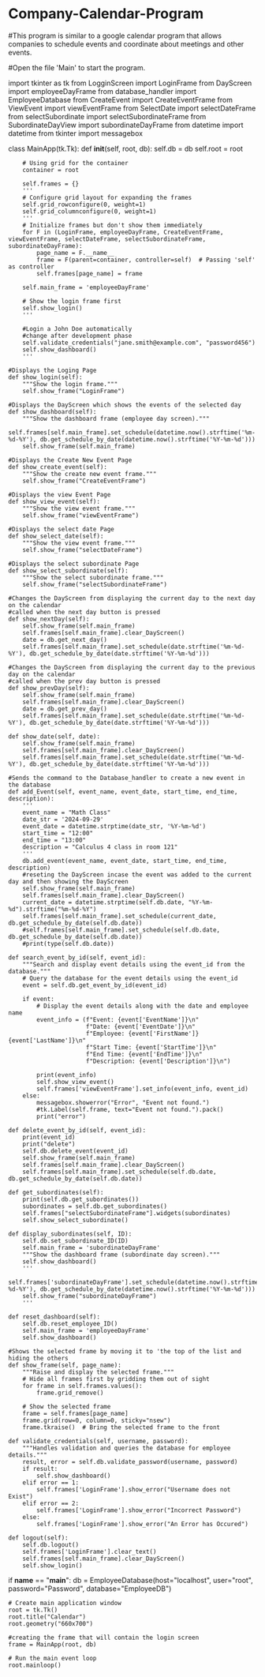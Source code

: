 # Company-Calendar-Program
#This program is similar to a google calendar program that allows companies to schedule events and coordinate about meetings and other events.

#Open the file 'Main' to start the program.

import tkinter as tk
from LogginScreen import LoginFrame
from DayScreen import employeeDayFrame
from database_handler import EmployeeDatabase
from CreateEvent import CreateEventFrame
from ViewEvent import viewEventFrame
from SelectDate import selectDateFrame
from selectSubordinate import selectSubordinateFrame
from SubordinateDayView import subordinateDayFrame
from datetime import datetime
from tkinter import messagebox

class MainApp(tk.Tk):
    def __init__(self, root, db):
        self.db = db
        self.root = root

        # Using grid for the container
        container = root

        self.frames = {}
        '''
        # Configure grid layout for expanding the frames
        self.grid_rowconfigure(0, weight=1)
        self.grid_columnconfigure(0, weight=1)
        '''
        # Initialize frames but don't show them immediately
        for F in (LoginFrame, employeeDayFrame, CreateEventFrame, viewEventFrame, selectDateFrame, selectSubordinateFrame, subordinateDayFrame):
            page_name = F.__name__
            frame = F(parent=container, controller=self)  # Passing 'self' as controller
            self.frames[page_name] = frame

        self.main_frame = 'employeeDayFrame'

        # Show the login frame first
        self.show_login()
        '''

        #Login a John Doe automatically
        #change after development phase
        self.validate_credentials("jane.smith@example.com", "password456")
        self.show_dashboard()
        '''

    #Displays the Loging Page
    def show_login(self):
        """Show the login frame."""
        self.show_frame("LoginFrame")

    #Displays the DayScreen which shows the events of the selected day
    def show_dashboard(self):
        """Show the dashboard frame (employee day screen)."""
        self.frames[self.main_frame].set_schedule(datetime.now().strftime('%m-%d-%Y'), db.get_schedule_by_date(datetime.now().strftime('%Y-%m-%d')))
        self.show_frame(self.main_frame)

    #Displays the Create New Event Page
    def show_create_event(self):
        """Show the create new event frame."""
        self.show_frame("CreateEventFrame")

    #Displays the view Event Page
    def show_view_event(self):
        """Show the view event frame."""
        self.show_frame("viewEventFrame")

    #Displays the select date Page
    def show_select_date(self):
        """Show the view event frame."""
        self.show_frame("selectDateFrame")

    #Displays the select subordinate Page
    def show_select_subordinate(self):
        """Show the select subordinate frame."""
        self.show_frame("selectSubordinateFrame")

    #Changes the DayScreen from displaying the current day to the next day on the calendar
    #called when the next day button is pressed
    def show_nextDay(self):
        self.show_frame(self.main_frame)
        self.frames[self.main_frame].clear_DayScreen()
        date = db.get_next_day()
        self.frames[self.main_frame].set_schedule(date.strftime('%m-%d-%Y'), db.get_schedule_by_date(date.strftime('%Y-%m-%d')))

    #Changes the DayScreen from displaying the current day to the previous day on the calendar
    #called when the prev day button is pressed
    def show_prevDay(self):
        self.show_frame(self.main_frame)
        self.frames[self.main_frame].clear_DayScreen()
        date = db.get_prev_day()
        self.frames[self.main_frame].set_schedule(date.strftime('%m-%d-%Y'), db.get_schedule_by_date(date.strftime('%Y-%m-%d')))

    def show_date(self, date):
        self.show_frame(self.main_frame)
        self.frames[self.main_frame].clear_DayScreen()
        self.frames[self.main_frame].set_schedule(date.strftime('%m-%d-%Y'), db.get_schedule_by_date(date.strftime('%Y-%m-%d')))

    #Sends the command to the Database_handler to create a new event in the database
    def add_Event(self, event_name, event_date, start_time, end_time, description):
        '''
        event_name = "Math Class"
        date_str = '2024-09-29'
        event_date = datetime.strptime(date_str, '%Y-%m-%d')
        start_time = "12:00"
        end_time = "13:00"
        description = "Calculus 4 class in room 121"
        '''
        db.add_event(event_name, event_date, start_time, end_time, description)
        #reseting the DayScreen incase the event was added to the current day and then showing the DayScreen
        self.show_frame(self.main_frame)
        self.frames[self.main_frame].clear_DayScreen()
        current_date = datetime.strptime(self.db.date, "%Y-%m-%d").strftime("%m-%d-%Y")
        self.frames[self.main_frame].set_schedule(current_date, db.get_schedule_by_date(self.db.date))
        #self.frames[self.main_frame].set_schedule(self.db.date, db.get_schedule_by_date(self.db.date))
        #print(type(self.db.date))

    def search_event_by_id(self, event_id):
        """Search and display event details using the event_id from the database."""
        # Query the database for the event details using the event_id
        event = self.db.get_event_by_id(event_id)

        if event:
            # Display the event details along with the date and employee name
            event_info = (f"Event: {event['EventName']}\n"
                          f"Date: {event['EventDate']}\n"
                          f"Employee: {event['FirstName']} {event['LastName']}\n"
                          f"Start Time: {event['StartTime']}\n"
                          f"End Time: {event['EndTime']}\n"
                          f"Description: {event['Description']}\n")

            print(event_info)
            self.show_view_event()
            self.frames['viewEventFrame'].set_info(event_info, event_id)
        else:
            messagebox.showerror("Error", "Event not found.")
            #tk.Label(self.frame, text="Event not found.").pack()
            print("error")

    def delete_event_by_id(self, event_id):
        print(event_id)
        print("delete")
        self.db.delete_event(event_id)
        self.show_frame(self.main_frame)
        self.frames[self.main_frame].clear_DayScreen()
        self.frames[self.main_frame].set_schedule(self.db.date, db.get_schedule_by_date(self.db.date))

    def get_subordinates(self):
        print(self.db.get_subordinates())
        subordinates = self.db.get_subordinates()
        self.frames["selectSubordinateFrame"].widgets(subordinates)
        self.show_select_subordinate()

    def display_subordinates(self, ID):
        self.db.set_subordinate_ID(ID)
        self.main_frame = 'subordinateDayFrame'
        """Show the dashboard frame (subordinate day screen)."""
        self.show_dashboard()
        '''
        self.frames['subordinateDayFrame'].set_schedule(datetime.now().strftime('%m-%d-%Y'), db.get_schedule_by_date(datetime.now().strftime('%Y-%m-%d')))
        self.show_frame("subordinateDayFrame")
        '''

    def reset_dashboard(self):
        self.db.reset_employee_ID()
        self.main_frame = 'employeeDayFrame'
        self.show_dashboard()

    #Shows the selected frame by moving it to 'the top of the list and hiding the others
    def show_frame(self, page_name):
        """Raise and display the selected frame."""
        # Hide all frames first by gridding them out of sight
        for frame in self.frames.values():
            frame.grid_remove()

        # Show the selected frame
        frame = self.frames[page_name]
        frame.grid(row=0, column=0, sticky="nsew")
        frame.tkraise()  # Bring the selected frame to the front

    def validate_credentials(self, username, password):        
        """Handles validation and queries the database for employee details."""
        result, error = self.db.validate_password(username, password)
        if result:
            self.show_dashboard()
        elif error == 1:
            self.frames['LoginFrame'].show_error("Username does not Exist")
        elif error == 2:
            self.frames['LoginFrame'].show_error("Incorrect Password")
        else:
            self.frames['LoginFrame'].show_error("An Error has Occured")

    def logout(self):
        self.db.logout()
        self.frames['LoginFrame'].clear_text()
        self.frames[self.main_frame].clear_DayScreen()
        self.show_login()

if __name__ == "__main__":
    db = EmployeeDatabase(host="localhost", user="root", password="Password", database="EmployeeDB")

    # Create main application window
    root = tk.Tk()
    root.title("Calendar")
    root.geometry("660x700")

    #creating the frame that will contain the login screen
    frame = MainApp(root, db)

    # Run the main event loop
    root.mainloop()
